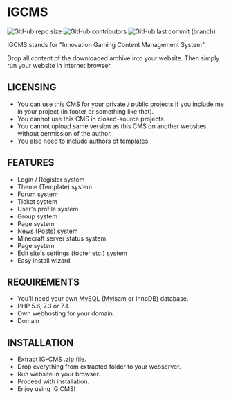 # IGCMS

![GitHub repo size](https://img.shields.io/github/repo-size/NinjonikSVK/IGCMS)
![GitHub contributors](https://img.shields.io/github/contributors/NinjonikSVK/IGCMS)
![GitHub last commit (branch)](https://img.shields.io/github/last-commit/NinjonikSVK/IGCMS/master)

IGCMS stands for "Innovation Gaming Content Management System".

Drop all content of the downloaded archive into your website.
Then simply run your website in internet browser.

## LICENSING
- You can use this CMS for your private / public projects if you include me in your project (in footer or something like that).
- You cannot use this CMS in closed-source projects.
- You cannot upload same version as this CMS on another websites without permission of the author.
- You also need to include authors of templates.

## FEATURES
- Login / Register system
- Theme (Template) system
- Forum system
- Ticket system
- User's profile system
- Group system
- Page system
- News (Posts) system
- Minecraft server status system
- Page system
- Edit site's settings (footer etc.) system
- Easy install wizard

## REQUIREMENTS
- You'll need your own MySQL (MyIsam or InnoDB) database.
- PHP 5.6, 7.3 or 7.4
- Own webhosting for your domain.
- Domain

## INSTALLATION
- Extract IG-CMS .zip file.
- Drop everything from extracted folder to your webserver.
- Run website in your browser.
- Proceed with installation.
- Enjoy using IG CMS!
